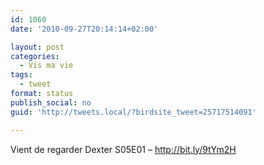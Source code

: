 ```yaml
---
id: 1060
date: '2010-09-27T20:14:14+02:00'

layout: post
categories:
  - Vis ma vie
tags:
  - tweet
format: status
publish_social: no
guid: 'http://tweets.local/?birdsite_tweet=25717514091'

---
```


Vient de regarder Dexter S05E01 – http://bit.ly/9tYm2H